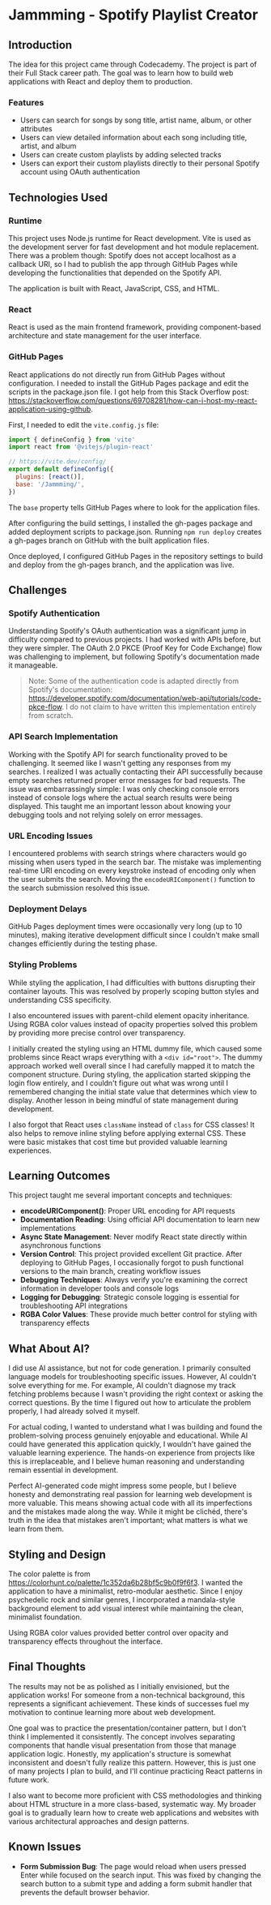 # Jammming - Spotify Playlist Creator

## Introduction
The idea for this project came through Codecademy. The project is part of their Full Stack career path. The goal was to learn how to build web applications with React and deploy them to production.

### Features
- Users can search for songs by song title, artist name, album, or other attributes
- Users can view detailed information about each song including title, artist, and album
- Users can create custom playlists by adding selected tracks
- Users can export their custom playlists directly to their personal Spotify account using OAuth authentication

## Technologies Used

### Runtime
This project uses Node.js runtime for React development. Vite is used as the development server for fast development and hot module replacement. There was a problem though: Spotify does not accept localhost as a callback URI, so I had to publish the app through GitHub Pages while developing the functionalities that depended on the Spotify API.

The application is built with React, JavaScript, CSS, and HTML.

### React
React is used as the main frontend framework, providing component-based architecture and state management for the user interface.

### GitHub Pages
React applications do not directly run from GitHub Pages without configuration. I needed to install the GitHub Pages package and edit the scripts in the package.json file. I got help from this Stack Overflow post: https://stackoverflow.com/questions/69708281/how-can-i-host-my-react-application-using-github.

First, I needed to edit the `vite.config.js` file:

```js
import { defineConfig } from 'vite'
import react from '@vitejs/plugin-react'

// https://vite.dev/config/
export default defineConfig({
  plugins: [react()],
  base: '/Jammming/',
})
```

The `base` property tells GitHub Pages where to look for the application files.

After configuring the build settings, I installed the gh-pages package and added deployment scripts to package.json. Running `npm run deploy` creates a gh-pages branch on GitHub with the built application files.

Once deployed, I configured GitHub Pages in the repository settings to build and deploy from the gh-pages branch, and the application was live.

## Challenges

### Spotify Authentication
Understanding Spotify's OAuth authentication was a significant jump in difficulty compared to previous projects. I had worked with APIs before, but they were simpler. The OAuth 2.0 PKCE (Proof Key for Code Exchange) flow was challenging to implement, but following Spotify's documentation made it manageable.

> Note: Some of the authentication code is adapted directly from Spotify's documentation: https://developer.spotify.com/documentation/web-api/tutorials/code-pkce-flow. I do not claim to have written this implementation entirely from scratch.

### API Search Implementation
Working with the Spotify API for search functionality proved to be challenging. It seemed like I wasn't getting any responses from my searches. I realized I was actually contacting their API successfully because empty searches returned proper error messages for bad requests. The issue was embarrassingly simple: I was only checking console errors instead of console logs where the actual search results were being displayed. This taught me an important lesson about knowing your debugging tools and not relying solely on error messages.

### URL Encoding Issues
I encountered problems with search strings where characters would go missing when users typed in the search bar. The mistake was implementing real-time URI encoding on every keystroke instead of encoding only when the user submits the search. Moving the `encodeURIComponent()` function to the search submission resolved this issue.

### Deployment Delays
GitHub Pages deployment times were occasionally very long (up to 10 minutes), making iterative development difficult since I couldn't make small changes efficiently during the testing phase.

### Styling Problems
While styling the application, I had difficulties with buttons disrupting their container layouts. This was resolved by properly scoping button styles and understanding CSS specificity.

I also encountered issues with parent-child element opacity inheritance. Using RGBA color values instead of opacity properties solved this problem by providing more precise control over transparency.

I initially created the styling using an HTML dummy file, which caused some problems since React wraps everything with a `<div id="root">`. The dummy approach worked well overall since I had carefully mapped it to match the component structure. During styling, the application started skipping the login flow entirely, and I couldn't figure out what was wrong until I remembered changing the initial state value that determines which view to display. Another lesson in being mindful of state management during development.

I also forgot that React uses `className` instead of `class` for CSS classes! It also helps to remove inline styling before applying external CSS. These were basic mistakes that cost time but provided valuable learning experiences.

## Learning Outcomes

This project taught me several important concepts and techniques:

- **encodeURIComponent()**: Proper URL encoding for API requests
- **Documentation Reading**: Using official API documentation to learn new implementations
- **Async State Management**: Never modify React state directly within asynchronous functions
- **Version Control**: This project provided excellent Git practice. After deploying to GitHub Pages, I occasionally forgot to push functional versions to the main branch, creating workflow issues
- **Debugging Techniques**: Always verify you're examining the correct information in developer tools and console logs
- **Logging for Debugging**: Strategic console logging is essential for troubleshooting API integrations
- **RGBA Color Values**: These provide much better control for styling with transparency effects

## What About AI?

I did use AI assistance, but not for code generation. I primarily consulted language models for troubleshooting specific issues. However, AI couldn't solve everything for me. For example, AI couldn't diagnose my track fetching problems because I wasn't providing the right context or asking the correct questions. By the time I figured out how to articulate the problem properly, I had already solved it myself.

For actual coding, I wanted to understand what I was building and found the problem-solving process genuinely enjoyable and educational. While AI could have generated this application quickly, I wouldn't have gained the valuable learning experience. The hands-on experience from projects like this is irreplaceable, and I believe human reasoning and understanding remain essential in development.

Perfect AI-generated code might impress some people, but I believe honesty and demonstrating real passion for learning web development is more valuable. This means showing actual code with all its imperfections and the mistakes made along the way. While it might be clichéd, there's truth in the idea that mistakes aren't important; what matters is what we learn from them.

## Styling and Design

The color palette is from https://colorhunt.co/palette/1c352da6b28bf5c9b0f9f6f3. I wanted the application to have a minimalist, retro-modular aesthetic. Since I enjoy psychedelic rock and similar genres, I incorporated a mandala-style background element to add visual interest while maintaining the clean, minimalist foundation.

Using RGBA color values provided better control over opacity and transparency effects throughout the interface.

## Final Thoughts

The results may not be as polished as I initially envisioned, but the application works! For someone from a non-technical background, this represents a significant achievement. These kinds of successes fuel my motivation to continue learning more about web development.

One goal was to practice the presentation/container pattern, but I don't think I implemented it consistently. The concept involves separating components that handle visual presentation from those that manage application logic. Honestly, my application's structure is somewhat inconsistent and doesn't fully realize this pattern. However, this is just one of many projects I plan to build, and I'll continue practicing React patterns in future work.

I also want to become more proficient with CSS methodologies and thinking about HTML structure in a more class-based, systematic way. My broader goal is to gradually learn how to create web applications and websites with various architectural approaches and design patterns.

## Known Issues

- **Form Submission Bug**: The page would reload when users pressed Enter while focused on the search input. This was fixed by changing the search button to a submit type and adding a form submit handler that prevents the default browser behavior.
